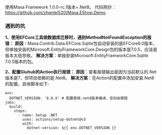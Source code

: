 使用Masa Framework 1.0.0-rc.1版本+.Net8。
代码照抄：https://github.com/zhenlei520/Masa.EShop.Demo

### 遇到的坑
**1、使用EFCore工具做数据库迁移时，遇到MethodNotFoundException的报错：**
**原因**：Masa.Contrib.Data.EFCore.Sqlite包自动安装的是EFCore6.0版本，但单独安装的Microsoft.EntityFrameworkCore.Design包的版本是7.0.5，应该是版本太低导致。
**解决方案**：单独安装Microsoft.EntityFramworkCore.Sqlite 7.0.5版本的包。

**2、配置Giuhub的Action执行报错：**
**原因**：查看报错输出是因为当前默认的.Net版本是7，但项目依赖的是.Net8。
**解决方案**：在Action的配置中添加安装.Net8的配置，具体脚本如下:

```
env:
  DOTNET_VERSION: '8.0.X' # 配置使用.net8版本编译，否则会报错
jobs:
  build:
    steps:
      - name: Setup .NET
        uses: actions/setup-dotnet@v3
        with:
          dotnet-version: ${{ env.DOTNET_VERSION }}
```